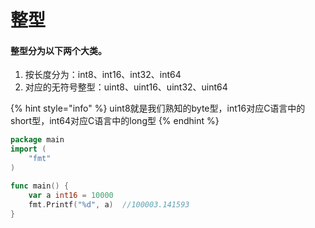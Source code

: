 # 整型

#### 整型分为以下两个大类。

1. 按长度分为：int8、int16、int32、int64
2. 对应的无符号整型：uint8、uint16、uint32、uint64

{% hint style="info" %}
uint8就是我们熟知的byte型，int16对应C语言中的short型，int64对应C语言中的long型
{% endhint %}

```go
package main
import (
	"fmt"
)

func main() {
	var a int16 = 10000
	fmt.Printf("%d", a)  //100003.141593
}
```

